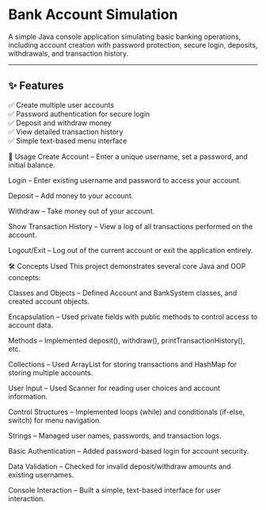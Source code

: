 #  Bank Account Simulation

A simple Java console application simulating basic banking operations, including account creation with password protection, secure login, deposits, withdrawals, and transaction history.

---

## ✨ Features
✅ Create multiple user accounts  
✅ Password authentication for secure login  
✅ Deposit and withdraw money  
✅ View detailed transaction history  
✅ Simple text-based menu interface  

📝 Usage
Create Account – Enter a unique username, set a password, and initial balance.

Login – Enter existing username and password to access your account.

Deposit – Add money to your account.

Withdraw – Take money out of your account.

Show Transaction History – View a log of all transactions performed on the account.

Logout/Exit – Log out of the current account or exit the application entirely.

🛠 Concepts Used
This project demonstrates several core Java and OOP concepts:

Classes and Objects – Defined Account and BankSystem classes, and created account objects.

Encapsulation – Used private fields with public methods to control access to account data.

Methods – Implemented deposit(), withdraw(), printTransactionHistory(), etc.

Collections – Used ArrayList for storing transactions and HashMap for storing multiple accounts.

User Input – Used Scanner for reading user choices and account information.

Control Structures – Implemented loops (while) and conditionals (if-else, switch) for menu navigation.

Strings – Managed user names, passwords, and transaction logs.

Basic Authentication – Added password-based login for account security.

Data Validation – Checked for invalid deposit/withdraw amounts and existing usernames.

Console Interaction – Built a simple, text-based interface for user interaction.

